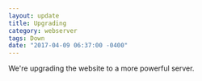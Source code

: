 ```yaml
---
layout: update
title: Upgrading
category: webserver
tags: Down
date: "2017-04-09 06:37:00 -0400"
---
```


We're upgrading the website to a more powerful server.
